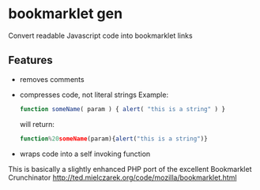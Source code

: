# bookmarklet gen

Convert readable Javascript code into bookmarklet links

## Features

- removes comments

- compresses code, not literal strings
  Example:
    ```javascript
  function someName( param ) { alert( "this is a string" ) }
    ```
  will return:
    ```javascript
  function%20someName(param){alert("this is a string")}
    ```

- wraps code into a self invoking function

This is basically a slightly enhanced PHP port of the excellent Bookmarklet Crunchinator
http://ted.mielczarek.org/code/mozilla/bookmarklet.html

